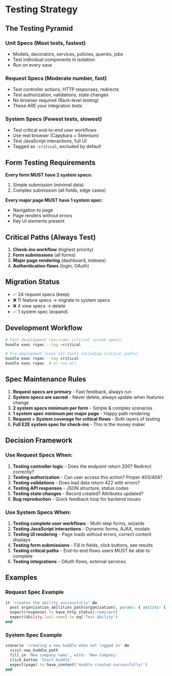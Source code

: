 # Testing Strategy

## The Testing Pyramid

### Unit Specs (Most tests, fastest)
- Models, decorators, services, policies, queries, jobs
- Test individual components in isolation
- Run on every save

### Request Specs (Moderate number, fast)
- Test controller actions, HTTP responses, redirects
- Test authorization, validations, state changes
- No browser required (Rack-level testing)
- These ARE your integration tests

### System Specs (Fewest tests, slowest)
- Test critical end-to-end user workflows
- Use real browser (Capybara + Selenium)
- Test JavaScript interactions, full UI
- Tagged as `:critical`, excluded by default

## Form Testing Requirements

**Every form MUST have 2 system specs:**
1. Simple submission (minimal data)
2. Complex submission (all fields, edge cases)

**Every major page MUST have 1 system spec:**
- Navigation to page
- Page renders without errors
- Key UI elements present

## Critical Paths (Always Test)

1. **Check-ins workflow** (highest priority)
2. **Form submissions** (all forms)
3. **Major page rendering** (dashboard, indexes)
4. **Authentication flows** (login, OAuth)

## Migration Status

- ✅ 24 request specs (keep)
- ❌ 11 feature specs → migrate to system specs
- ❌ 4 view specs → delete
- ✅ 1 system spec (expand)

## Development Workflow

```bash
# Fast development (excludes critical system specs)
bundle exec rspec --tag ~critical

# Pre-deployment (runs all tests including critical paths)
bundle exec rspec --tag critical
bundle exec rspec  # or run all
```

## Spec Maintenance Rules

1. **Request specs are primary** - Fast feedback, always run
2. **System specs are sacred** - Never delete, always update when features change
3. **2 system specs minimum per form** - Simple & complex scenarios
4. **1 system spec minimum per major page** - Happy path rendering
5. **Request + System coverage for critical flows** - Both layers of testing
6. **Full E2E system spec for check-ins** - This is the money maker

## Decision Framework

### Use Request Specs When:
1. **Testing controller logic** - Does the endpoint return 200? Redirect correctly?
2. **Testing authorization** - Can user access this action? Proper 403/404?
3. **Testing validations** - Does bad data return 422 with errors?
4. **Testing API responses** - JSON structure, status codes
5. **Testing state changes** - Record created? Attributes updated?
6. **Bug reproduction** - Quick feedback loop for backend issues

### Use System Specs When:
1. **Testing complete user workflows** - Multi-step forms, wizards
2. **Testing JavaScript interactions** - Dynamic forms, AJAX, modals
3. **Testing UI rendering** - Page loads without errors, correct content displays
4. **Testing form submissions** - Fill in fields, click buttons, see results
5. **Testing critical paths** - End-to-end flows users MUST be able to complete
6. **Testing integrations** - OAuth flows, external services

## Examples

### Request Spec Example
```ruby
it 'creates the ability successfully' do
  post organization_abilities_path(organization), params: { ability: {...} }
  expect(response).to have_http_status(:redirect)
  expect(Ability.last.name).to eq('Test Ability')
end
```

### System Spec Example
```ruby
scenario 'creating a new huddle when not logged in' do
  visit new_huddle_path
  fill_in 'New company name', with: 'New Company'
  click_button 'Start Huddle'
  expect(page).to have_content('Huddle created successfully!')
end
```
